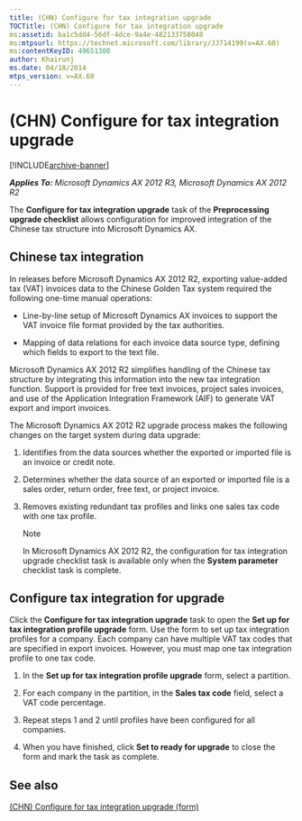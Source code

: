 ```yaml
---
title: (CHN) Configure for tax integration upgrade
TOCTitle: (CHN) Configure for tax integration upgrade
ms:assetid: ba1c5dd4-56df-4dce-9a4e-482133758048
ms:mtpsurl: https://technet.microsoft.com/library/JJ714199(v=AX.60)
ms:contentKeyID: 49651308
author: Khairunj
ms.date: 04/18/2014
mtps_version: v=AX.60
---
```


# (CHN) Configure for tax integration upgrade 


[!INCLUDE[archive-banner](includes/archive-banner.md)]


_**Applies To:** Microsoft Dynamics AX 2012 R3, Microsoft Dynamics AX 2012 R2_

The **Configure for tax integration upgrade** task of the **Preprocessing upgrade checklist** allows configuration for improved integration of the Chinese tax structure into Microsoft Dynamics AX.

## Chinese tax integration

In releases before Microsoft Dynamics AX 2012 R2, exporting value-added tax (VAT) invoices data to the Chinese Golden Tax system required the following one-time manual operations:

  - Line-by-line setup of Microsoft Dynamics AX invoices to support the VAT invoice file format provided by the tax authorities.

  - Mapping of data relations for each invoice data source type, defining which fields to export to the text file.

Microsoft Dynamics AX 2012 R2 simplifies handling of the Chinese tax structure by integrating this information into the new tax integration function. Support is provided for free text invoices, project sales invoices, and use of the Application Integration Framework (AIF) to generate VAT export and import invoices.

The Microsoft Dynamics AX 2012 R2 upgrade process makes the following changes on the target system during data upgrade:

1.  Identifies from the data sources whether the exported or imported file is an invoice or credit note.

2.  Determines whether the data source of an exported or imported file is a sales order, return order, free text, or project invoice.

3.  Removes existing redundant tax profiles and links one sales tax code with one tax profile.
    

    > [!NOTE]
    > <P>In Microsoft Dynamics AX 2012 R2, the configuration for tax integration upgrade checklist task is available only when the <STRONG>System parameter</STRONG> checklist task is complete.</P>



## Configure tax integration for upgrade

Click the **Configure for tax integration upgrade** task to open the **Set up for tax integration profile upgrade** form. Use the form to set up tax integration profiles for a company. Each company can have multiple VAT tax codes that are specified in export invoices. However, you must map one tax integration profile to one tax code.

1.  In the **Set up for tax integration profile upgrade** form, select a partition.

2.  For each company in the partition, in the **Sales tax code** field, select a VAT code percentage.

3.  Repeat steps 1 and 2 until profiles have been configured for all companies.

4.  When you have finished, click **Set to ready for upgrade** to close the form and mark the task as complete.

## See also

[(CHN) Configure for tax integration upgrade (form)](https://technet.microsoft.com/library/jj713619\(v=ax.60\))

  


